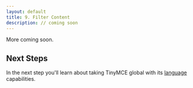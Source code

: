 ```yaml
---
layout: default
title: 9. Filter Content
description: // coming soon
---
```


More coming soon.

## Next Steps

In the next step you'll learn about taking TinyMCE global with its [language](../tinymce-in-your-language/) capabilities.
